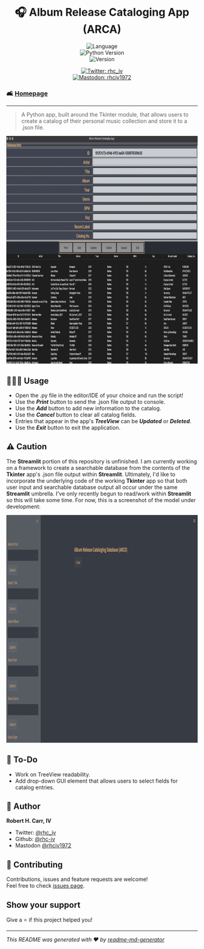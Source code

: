 <h1 align="center">🎧 Album Release Cataloging App (ARCA)</h1>
<p align="center">
  <img alt="Language" src="https://img.shields.io/badge/language-python-blue"><br>
  <img alt="Python Version" src="https://img.shields.io/badge/python_version-3.11-yellow" /><br>
  <img alt="Version" src="https://img.shields.io/badge/app_version-1.10-blue.svg?cacheSeconds=2592000" />
  <p align="center">
  <a href="https://twitter.com/rhc_iv" target="_blank">
    <img alt="Twitter: rhc_iv" src="https://img.shields.io/twitter/follow/rhc_iv.svg?style=social" /><br>
  </a>
  <a href="https://mastodon.social/@rhciv1972" target="_blank">
    <img alt="Mastodon: rhciv1972" src="https://img.shields.io/mastodon/follow/109497169591319512?domain=https%3A%2F%2Fmastodon.social&style=social" />
  </a>
  </p>
</p>

### 🛋️ [Homepage](https://github.com/rhc-iv/album-release-cataloging-app)
---
> A Python app, built around the Tkinter module, that allows users to create a catalog of their personal music collection and store it to a .json file.


<p align="center">
  <img src="https://github.com/rhc-iv/album-release-cataloging-app/blob/main/screenshot.png" width="800" height="600" />
</p>

## 👩🏻‍💻 Usage

- Open the .py file in the editor/IDE of your choice and run the script!
- Use the _**Print**_ button to send the .json file output to console.
- Use the _**Add**_ button to add new information to the catalog.
- Use the _**Cancel**_ button to clear all catalog fields.
- Entries that appear in the app's _**TreeView**_ can be _**Updated**_ or _**Deleted**_.
- Use the _**Exit**_ button to exit the application.

## ⚠️ Caution

The **Streamlit** portion of this repository is unfinished. I am currently working on a framework to create a searchable database from the contents of the **Tkinter** app's .json file output within **Streamlit**. Ultimately, I'd like to incorporate the underlying code of the working **Tkinter** app so that both user input and searchable database output all occur under the same **Streamlit** umbrella. I've only recently begun to read/work within **Streamlit** so this will take some time. For now, this is a screenshot of the model under development:
<p align="center">
  <img src="https://github.com/rhc-iv/album-release-cataloging-app/blob/main/screenshot02.png?raw=true" width="800" height="600">
</p>

## 📝 To-Do

- Work on TreeView readability.
- Add drop-down GUI element that allows users to select fields for catalog entries.

## 👤 Author

 **Robert H. Carr, IV**

* Twitter: [@rhc_iv](https://twitter.com/rhc_iv)
* Github: [@rhc-iv](https://github.com/rhc-iv)
* Mastodon [@rhciv1972](https://mastodon.social/@rhciv1972)

## 🤝 Contributing

Contributions, issues and feature requests are welcome!<br />Feel free to check [issues page](https://github.com/rhc-iv/album-release-cataloging-app/issues). 

## Show your support

Give a ⭐️ if this project helped you!

***
_This README was generated with ❤️ by [readme-md-generator](https://github.com/kefranabg/readme-md-generator)_
